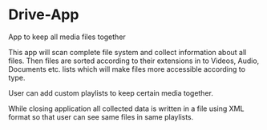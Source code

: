 Drive-App
=========

App to keep all media files together

This app will scan complete file system and collect information about all files.
Then files are sorted according to their extensions in to Videos, Audio, Documents etc. lists which will make files more accessible according to type.

User can add custom playlists to keep certain media together.

While closing application all collected data is written in a file using XML format so that user can see same files in same playlists.

